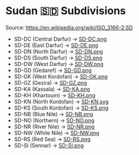 # Sudan 🇸🇩 Subdivisions

Source: https://en.wikipedia.org/wiki/ISO_3166-2:SD

* SD-DC (Central Darfur) -> [SD-DC.png](https://github.com/amckenna41/iso3166-flag-icons/blob/main/iso3166-2-icons/SD/SD-DC.png)
* SD-DE (East Darfur) -> [SD-DE.png](https://github.com/amckenna41/iso3166-flag-icons/blob/main/iso3166-2-icons/SD/SD-DE.png)
* SD-DN (North Darfur) -> [SD-DN.png](https://github.com/amckenna41/iso3166-flag-icons/blob/main/iso3166-2-icons/SD/SD-DN.png)
* SD-DS (South Darfur) -> [SD-DS.png](https://github.com/amckenna41/iso3166-flag-icons/blob/main/iso3166-2-icons/SD/SD-DS.png)
* SD-DW (West Darfur) -> [SD-DW.png](https://github.com/amckenna41/iso3166-flag-icons/blob/main/iso3166-2-icons/SD/SD-DW.png)
* SD-GD (Gedaref) -> [SD-GD.png](https://github.com/amckenna41/iso3166-flag-icons/blob/main/iso3166-2-icons/SD/SD-GD.png)
* SD-GK (West Kordofan) -> [SD-GK.png](https://github.com/amckenna41/iso3166-flag-icons/blob/main/iso3166-2-icons/SD/SD-GK.png)
* SD-GZ (Gezira) -> [SD-GZ.png](https://github.com/amckenna41/iso3166-flag-icons/blob/main/iso3166-2-icons/SD/SD-GZ.png)
* SD-KA (Kassala) -> [SD-KA.png](https://github.com/amckenna41/iso3166-flag-icons/blob/main/iso3166-2-icons/SD/SD-KA.png)
* SD-KH (Khartoum) -> [SD-KH.png](https://github.com/amckenna41/iso3166-flag-icons/blob/main/iso3166-2-icons/SD/SD-KH.png)
* SD-KN (North Kordofan) -> [SD-KN.svg](https://github.com/amckenna41/iso3166-flag-icons/blob/main/iso3166-2-icons/SD/SD-KN.svg)
* SD-KS (South Kordofan) -> [SD-KS.png](https://github.com/amckenna41/iso3166-flag-icons/blob/main/iso3166-2-icons/SD/SD-KS.png)
* SD-NB (Blue Nile) -> [SD-NB.png](https://github.com/amckenna41/iso3166-flag-icons/blob/main/iso3166-2-icons/SD/SD-NB.png)
* SD-NO (Northern) -> [SD-NO.png](https://github.com/amckenna41/iso3166-flag-icons/blob/main/iso3166-2-icons/SD/SD-NO.png)
* SD-NR (River Nile) -> [SD-NR.png](https://github.com/amckenna41/iso3166-flag-icons/blob/main/iso3166-2-icons/SD/SD-NR.png)
* SD-NW (White Nile) -> [SD-NW.png](https://github.com/amckenna41/iso3166-flag-icons/blob/main/iso3166-2-icons/SD/SD-NW.png)
* SD-RS (Red Sea) -> [SD-RS.png](https://github.com/amckenna41/iso3166-flag-icons/blob/main/iso3166-2-icons/SD/SD-RS.png)
* SD-SI (Sennar) -> [SD-SI.png](https://github.com/amckenna41/iso3166-flag-icons/blob/main/iso3166-2-icons/SD/SD-SI.png)

